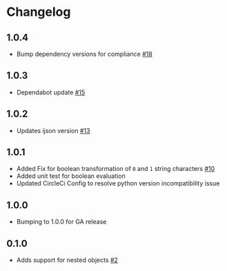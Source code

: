 # Changelog

## 1.0.4
  * Bump dependency versions for compliance [#18](https://github.com/singer-io/tap-workday-raas/pull/18)

## 1.0.3
  * Dependabot update [#15](https://github.com/singer-io/tap-workday-raas/pull/15)

## 1.0.2
  * Updates ijson version [#13](https://github.com/singer-io/tap-workday-raas/pull/13)
## 1.0.1
  * Added Fix for boolean transformation of `0` and `1` string characters [#10](https://github.com/singer-io/tap-workday-raas/pull/10)
  * Added unit test for boolean evaluation
  * Updated CircleCi Config to resolve python version incompatibility issue

## 1.0.0
  * Bumping to 1.0.0 for GA release

## 0.1.0
  * Adds support for nested objects [#2](https://github.com/singer-io/tap-workday-raas/pull/2)
